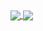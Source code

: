<a href="https://git.io/typing-svg">
  <img align="center" src="https://readme-typing-svg.herokuapp.com?duration=3000&color=F7C242&lines=Hello!;I+go+to+school+by+bus." />
</a>
<a href="https://github.com/anuraghazra/github-readme-stats">
  <img align="center" src="https://github-readme-stats.vercel.app/api?username=hkssy&show_icons=true&theme=transparent" />
</a>
